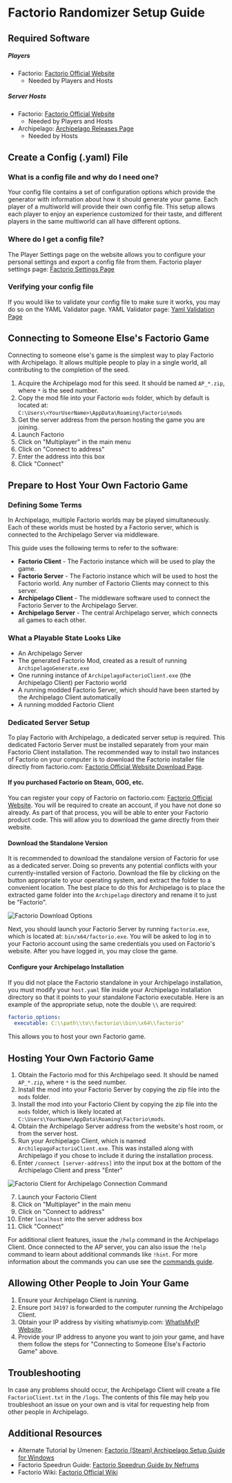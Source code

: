 # Factorio Randomizer Setup Guide

## Required Software

##### Players

- Factorio: [Factorio Official Website](https://factorio.com)
    - Needed by Players and Hosts

##### Server Hosts

- Factorio: [Factorio Official Website](https://factorio.com)
    - Needed by Players and Hosts
- Archipelago: [Archipelago Releases Page](https://github.com/ArchipelagoMW/Archipelago/releases)
    - Needed by Hosts

## Create a Config (.yaml) File

### What is a config file and why do I need one?

Your config file contains a set of configuration options which provide the generator with information about how it
should generate your game. Each player of a multiworld will provide their own config file. This setup allows each player
to enjoy an experience customized for their taste, and different players in the same multiworld can all have different
options.

### Where do I get a config file?

The Player Settings page on the website allows you to configure your personal settings and export a config file from
them. Factorio player settings page: [Factorio Settings Page](/games/Factorio/player-settings)

### Verifying your config file

If you would like to validate your config file to make sure it works, you may do so on the YAML Validator page. YAML
Validator page: [Yaml Validation Page](/mysterycheck)

## Connecting to Someone Else's Factorio Game

Connecting to someone else's game is the simplest way to play Factorio with Archipelago. It allows multiple people to
play in a single world, all contributing to the completion of the seed.

1. Acquire the Archipelago mod for this seed. It should be named `AP_*.zip`, where `*` is the seed number.
2. Copy the mod file into your Factorio `mods` folder, which by default is located at:  
   `C:\Users\<YourUserName>\AppData\Roaming\Factorio\mods`
3. Get the server address from the person hosting the game you are joining.
4. Launch Factorio
5. Click on "Multiplayer" in the main menu
6. Click on "Connect to address"
7. Enter the address into this box
8. Click "Connect"

## Prepare to Host Your Own Factorio Game

### Defining Some Terms

In Archipelago, multiple Factorio worlds may be played simultaneously. Each of these worlds must be hosted by a Factorio
server, which is connected to the Archipelago Server via middleware.

This guide uses the following terms to refer to the software:

- **Factorio Client** - The Factorio instance which will be used to play the game.
- **Factorio Server** - The Factorio instance which will be used to host the Factorio world. Any number of Factorio
  Clients may connect to this server.
- **Archipelago Client** - The middleware software used to connect the Factorio Server to the Archipelago Server.
- **Archipelago Server** - The central Archipelago server, which connects all games to each other.

### What a Playable State Looks Like

- An Archipelago Server
- The generated Factorio Mod, created as a result of running `ArchipelagoGenerate.exe`
- One running instance of `ArchipelagoFactorioClient.exe` (the Archipelago Client) per Factorio world
- A running modded Factorio Server, which should have been started by the Archipelago Client automatically
- A running modded Factorio Client

### Dedicated Server Setup

To play Factorio with Archipelago, a dedicated server setup is required. This dedicated Factorio Server must be
installed separately from your main Factorio Client installation. The recommended way to install two instances of
Factorio on your computer is to download the Factorio installer file directly from
factorio.com: [Factorio Official Website Download Page](https://factorio.com/download).

#### If you purchased Factorio on Steam, GOG, etc.

You can register your copy of Factorio on factorio.com: [Factorio Official Website](https://factorio.com/). You will be
required to create an account, if you have not done so already. As part of that process, you will be able to enter your
Factorio product code. This will allow you to download the game directly from their website.

#### Download the Standalone Version

It is recommended to download the standalone version of Factorio for use as a dedicated server. Doing so prevents any
potential conflicts with your currently-installed version of Factorio. Download the file by clicking on the button
appropriate to your operating system, and extract the folder to a convenient location. The best place to do this for 
Archipelago is to place the extracted game folder into the `Archipelago` directory and rename it to just be "Factorio".


![Factorio Download Options](/static/generated/docs/Factorio/factorio-download.png)

Next, you should launch your Factorio Server by running `factorio.exe`, which is located at: `bin/x64/factorio.exe`. You
will be asked to log in to your Factorio account using the same credentials you used on Factorio's website. After you
have logged in, you may close the game.

#### Configure your Archipelago Installation

If you did not place the Factorio standalone in your Archipelago installation, you must modify your `host.yaml` file 
inside your Archipelago installation directory so that it points to your standalone Factorio executable. Here is an 
example of the appropriate setup, note the double `\\` are required:

```yaml
factorio_options:
  executable: C:\\path\\to\\factorio\\bin\\x64\\factorio"
```

This allows you to host your own Factorio game.

## Hosting Your Own Factorio Game

1. Obtain the Factorio mod for this Archipelago seed. It should be named `AP_*.zip`, where `*` is the seed number.
2. Install the mod into your Factorio Server by copying the zip file into the `mods` folder.
3. Install the mod into your Factorio Client by copying the zip file into the `mods` folder, which is likely located
   at `C:\Users\YourName\AppData\Roaming\Factorio\mods`.
4. Obtain the Archipelago Server address from the website's host room, or from the server host.
5. Run your Archipelago Client, which is named `ArchilepagoFactorioClient.exe`. This was installed along with
   Archipelago if you chose to include it during the installation process.
6. Enter `/connect [server-address]` into the input box at the bottom of the Archipelago Client and press "Enter"

![Factorio Client for Archipelago Connection Command](/static/generated/docs/Factorio/connect-to-ap-server.png)

7. Launch your Factorio Client
8. Click on "Multiplayer" in the main menu
9. Click on "Connect to address"
10. Enter `localhost` into the server address box
11. Click "Connect"

For additional client features, issue the `/help` command in the Archipelago Client. Once connected to the AP server,
you can also issue the `!help` command to learn about additional commands like `!hint`.
For more information about the commands you can use see the [commands guide](/tutorial/Archipelago/commands/en).

## Allowing Other People to Join Your Game

1. Ensure your Archipelago Client is running.
2. Ensure port `34197` is forwarded to the computer running the Archipelago Client.
3. Obtain your IP address by visiting whatismyip.com: [WhatIsMyIP Website](https://whatismyip.com/).
4. Provide your IP address to anyone you want to join your game, and have them follow the steps for
   "Connecting to Someone Else's Factorio Game" above.

## Troubleshooting

In case any problems should occur, the Archipelago Client will create a file `FactorioClient.txt` in the `/logs`. The
contents of this file may help you troubleshoot an issue on your own and is vital for requesting help from other people
in Archipelago.

## Additional Resources

- Alternate Tutorial by
  Umenen: [Factorio (Steam) Archipelago Setup Guide for Windows](https://docs.google.com/document/d/1yZPAaXB-QcetD8FJsmsFrenAHO5V6Y2ctMAyIoT9jS4)
- Factorio Speedrun Guide: [Factorio Speedrun Guide by Nefrums](https://www.youtube.com/watch?v=ExLrmK1c7tA)
- Factorio Wiki: [Factorio Official Wiki](https://wiki.factorio.com/)
